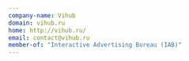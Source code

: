 ```yaml
---
company-name: Vihub
domain: vihub.ru
home: http://vihub.ru/
email: contact@vihub.ru
member-of: "Interactive Advertising Bureau (IAB)"
---
```




